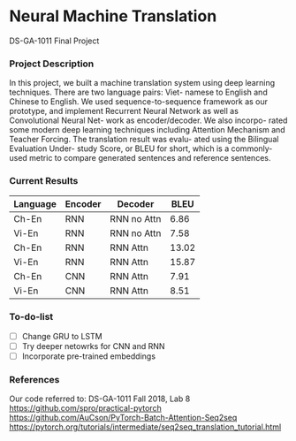 # Neural Machine Translation

DS-GA-1011 Final Project

### Project Description

In this project, we built a machine translation system using deep learning techniques. There are two language pairs: Viet- namese to English and Chinese to English. We used sequence-to-sequence framework as our prototype, and implement Recurrent Neural Network as well as Convolutional Neural Net- work as encoder/decoder. We also incorpo- rated some modern deep learning techniques including Attention Mechanism and Teacher Forcing. The translation result was evalu- ated using the Bilingual Evaluation Under- study Score, or BLEU for short, which is a commonly-used metric to compare generated sentences and reference sentences.


### Current Results

| Language  | Encoder | Decoder | BLEU |
| ------------- | ------------- |------------- | ------------- |
| Ch-En  | RNN | RNN no Attn | 6.86 |
| Vi-En  | RNN | RNN no Attn | 7.58 |
| Ch-En  | RNN | RNN Attn | 13.02 |
| Vi-En  | RNN | RNN Attn | 15.87 |
| Ch-En  | CNN | RNN Attn | 7.91 |
| Vi-En  | CNN  | RNN Attn | 8.51 |

### To-do-list

- [ ] Change GRU to LSTM
- [ ] Try deeper netowrks for CNN and RNN
- [ ] Incorporate pre-trained embeddings

### References

Our code referred to: 
DS-GA-1011 Fall 2018, Lab 8
https://github.com/spro/practical-pytorch
https://github.com/AuCson/PyTorch-Batch-Attention-Seq2seq
https://pytorch.org/tutorials/intermediate/seq2seq_translation_tutorial.html



